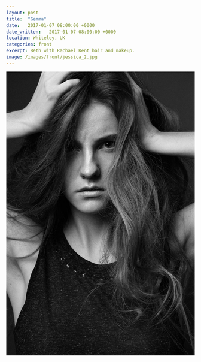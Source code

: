 ```yaml
---
layout: post
title:  "Gemma"
date:   2017-01-07 08:00:00 +0000
date_written:   2017-01-07 08:00:00 +0000
location: Whiteley, UK
categories: front
excerpt: Beth with Rachael Kent hair and makeup.
image: /images/front/jessica_2.jpg
---
```

<img src="/images/front/jessica_2.jpg"/>
